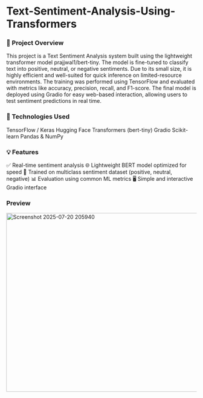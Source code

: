 # Text-Sentiment-Analysis-Using-Transformers
### 📝 Project Overview
This project is a Text Sentiment Analysis system built using the lightweight transformer model prajjwal1/bert-tiny. The model is fine-tuned to classify text into positive, neutral, or negative sentiments. Due to its small size, it is highly efficient and well-suited for quick inference on limited-resource environments. The training was performed using TensorFlow and evaluated with metrics like accuracy, precision, recall, and F1-score. The final model is deployed using Gradio for easy web-based interaction, allowing users to test sentiment predictions in real time.

### 🚀 Technologies Used
TensorFlow / Keras
Hugging Face Transformers (bert-tiny)
Gradio
Scikit-learn
Pandas & NumPy

### 💡 Features
✅ Real-time sentiment analysis
🌐 Lightweight BERT model optimized for speed
🧠 Trained on multiclass sentiment dataset (positive, neutral, negative)
📊 Evaluation using common ML metrics
🖥️ Simple and interactive Gradio interface

### Preview
<img width="1919" height="473" alt="Screenshot 2025-07-20 205940" src="https://github.com/user-attachments/assets/91020adf-d532-4b30-9ed3-eb08c549f99d" />

